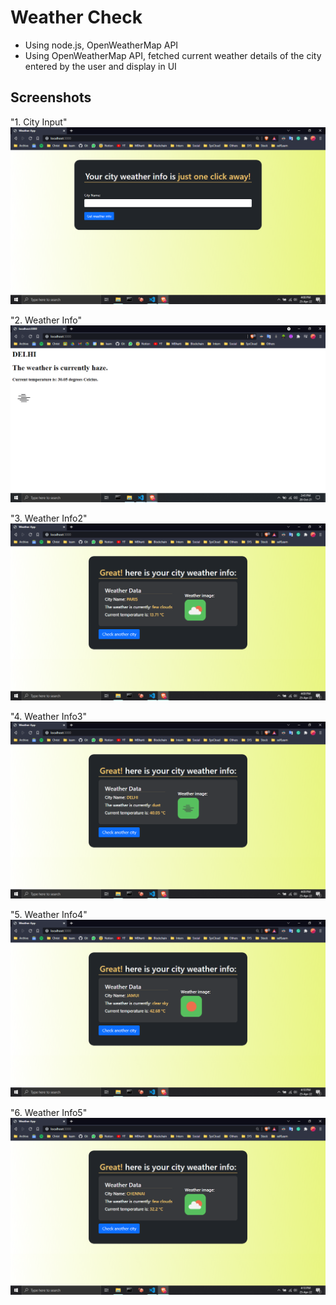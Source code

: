 # Weather Check
- Using node.js, OpenWeatherMap API
- Using OpenWeatherMap API, fetched current weather
details of the city entered by the user and display in UI


## Screenshots
"1. City Input"
![City Input](images/City%20NameInput.png)

"2. Weather Info"
![Weather Info](images/weatherinfoOld.png)

"3. Weather Info2"
![Weather Info](images/weatherinfo1.png)

"4. Weather Info3"
![Weather Info](images/weatherinfo2.png)

"5. Weather Info4"
![Weather Info](images/weatherinfo3.png)

"6. Weather Info5"
![Weather Info](images/weatherinfo4.png)